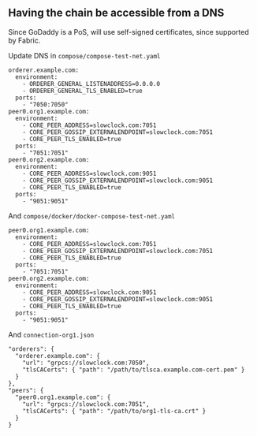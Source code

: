 ## Having the chain be accessible from a DNS

Since GoDaddy is a PoS, will use self-signed certificates, since supported by Fabric.

Update DNS in `compose/compose-test-net.yaml`
```
orderer.example.com:
  environment:
    - ORDERER_GENERAL_LISTENADDRESS=0.0.0.0
    - ORDERER_GENERAL_TLS_ENABLED=true
  ports:
    - "7050:7050"
peer0.org1.example.com:
  environment:
    - CORE_PEER_ADDRESS=slowclock.com:7051
    - CORE_PEER_GOSSIP_EXTERNALENDPOINT=slowclock.com:7051
    - CORE_PEER_TLS_ENABLED=true
  ports:
    - "7051:7051"
peer0.org2.example.com:
  environment:
    - CORE_PEER_ADDRESS=slowclock.com:9051
    - CORE_PEER_GOSSIP_EXTERNALENDPOINT=slowclock.com:9051
    - CORE_PEER_TLS_ENABLED=true
  ports:
    - "9051:9051"
```

And `compose/docker/docker-compose-test-net.yaml`

```
peer0.org1.example.com:
  environment:
    - CORE_PEER_ADDRESS=slowclock.com:7051
    - CORE_PEER_GOSSIP_EXTERNALENDPOINT=slowclock.com:7051
    - CORE_PEER_TLS_ENABLED=true
  ports:
    - "7051:7051"
peer0.org2.example.com:
  environment:
    - CORE_PEER_ADDRESS=slowclock.com:9051
    - CORE_PEER_GOSSIP_EXTERNALENDPOINT=slowclock.com:9051
    - CORE_PEER_TLS_ENABLED=true
  ports:
    - "9051:9051"
```
And `connection-org1.json`

```
"orderers": {
  "orderer.example.com": {
    "url": "grpcs://slowclock.com:7050",
    "tlsCACerts": { "path": "/path/to/tlsca.example.com-cert.pem" }
  }
},
"peers": {
  "peer0.org1.example.com": {
    "url": "grpcs://slowclock.com:7051",
    "tlsCACerts": { "path": "/path/to/org1-tls-ca.crt" }
  }
}
```